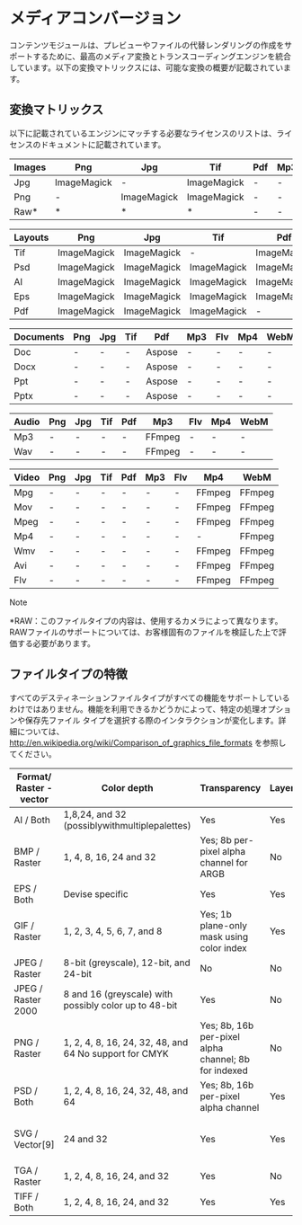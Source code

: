 # メディアコンバージョン

コンテンツモジュールは、プレビューやファイルの代替レンダリングの作成をサポートするために、最高のメディア変換とトランスコーディングエンジンを統合しています。以下の変換マトリックスには、可能な変換の概要が記載されています。

## 変換マトリックス

以下に記載されているエンジンにマッチする必要なライセンスのリストは、ライセンスのドキュメントに記載されています。

| Images 	| Png 	| Jpg 	| Tif 	| Pdf 	| Mp3 	| Flv 	| Mp4 	| WebM 	|
|-	|-	|-	|-	|-	|-	|-	|-	|-	|
| Jpg 	| ImageMagick 	| - 	| ImageMagick 	| - 	| - 	| - 	| - 	| - 	|
| Png 	| - 	| ImageMagick 	| ImageMagick 	| - 	| - 	| - 	| - 	| - 	|
| Raw* 	| * 	| * 	| * 	| - 	| - 	| - 	| - 	| - 	|

| Layouts 	| Png 	| Jpg 	| Tif 	| Pdf 	| Mp3 	| Flv 	| Mp4 	| WebM 	|
|-	|-	|-	|-	|-	|-	|-	|-	|-	|
| Tif 	| ImageMagick 	| ImageMagick 	| - 	| ImageMagick 	| - 	| - 	| - 	| - 	|
| Psd 	| ImageMagick 	| ImageMagick 	| ImageMagick 	| ImageMagick 	| - 	| - 	| - 	| - 	|
| AI 	| ImageMagick 	| ImageMagick 	| ImageMagick 	| ImageMagick 	| - 	| - 	| - 	| - 	|
| Eps 	| ImageMagick 	| ImageMagick 	| ImageMagick 	| ImageMagick 	| - 	| - 	| - 	| - 	|
| Pdf 	| ImageMagick 	| ImageMagick 	| ImageMagick 	| - 	| - 	| - 	| - 	| - 	|

| Documents 	| Png 	| Jpg 	| Tif 	| Pdf 	| Mp3 	| Flv 	| Mp4 	| WebM 	|
|-	|-	|-	|-	|-	|-	|-	|-	|-	|
| Doc 	| - 	| - 	| - 	| Aspose 	| - 	| - 	| - 	| - 	|
| Docx 	| - 	| - 	| - 	| Aspose 	| - 	| - 	| - 	| - 	|
| Ppt 	| - 	| - 	| - 	| Aspose 	| - 	| - 	| - 	| - 	|
| Pptx 	| - 	| - 	| - 	| Aspose 	| - 	| - 	| - 	| - 	|

| Audio 	| Png 	| Jpg 	| Tif 	| Pdf 	| Mp3 	| Flv 	| Mp4 	| WebM 	|
|-	|-	|-	|-	|-	|-	|-	|-	|-	|
| Mp3 	| - 	| - 	| - 	| - 	| FFmpeg 	| - 	| - 	| - 	|
| Wav 	| - 	| - 	| - 	| - 	| FFmpeg 	| - 	| - 	| - 	|

| Video 	| Png 	| Jpg 	| Tif 	| Pdf 	| Mp3 	| Flv 	| Mp4 	| WebM 	|
|-	|-	|-	|-	|-	|-	|-	|-	|-	|
| Mpg 	| - 	| - 	| - 	| - 	| - 	| - 	| FFmpeg 	| FFmpeg 	|
| Mov 	| - 	| - 	| - 	| - 	| - 	| - 	| FFmpeg 	| FFmpeg 	|
| Mpeg 	| - 	| - 	| - 	| - 	| - 	| - 	| FFmpeg 	| FFmpeg 	|
| Mp4 	| - 	| - 	| - 	| - 	| - 	| - 	| - 	| FFmpeg 	|
| Wmv 	| - 	| - 	| - 	| - 	| - 	| - 	| FFmpeg 	| FFmpeg 	|
| Avi 	| - 	| - 	| - 	| - 	| - 	| - 	| FFmpeg 	| FFmpeg 	|
| Flv 	| - 	| - 	| - 	| - 	| - 	| - 	| FFmpeg 	| FFmpeg 	|

> [!Note]
> *RAW：このファイルタイプの内容は、使用するカメラによって異なります。RAWファイルのサポートについては、お客様固有のファイルを検証した上で評価する必要があります。

## ファイルタイプの特徴

すべてのデスティネーションファイルタイプがすべての機能をサポートしているわけではありません。機能を利用できるかどうかによって、特定の処理オプションや保存先ファイル タイプを選択する際のインタラクションが変化します。詳細については、http://en.wikipedia.org/wiki/Comparison_of_graphics_file_formats を参照してください。

| Format/ Raster - vector 	| Color depth 	| Transparency 	| Layers 	| Multi-page 	| Metadata 	|
|-	|-	|-	|-	|-	|-	|
| AI / Both 	| 1,8,24, and 32 (possiblywithmultiplepalettes) 	| Yes 	| Yes 	| No 	| Yes 	|
| BMP / Raster 	| 1, 4, 8, 16, 24 and 32 	| Yes; 8b per-pixel alpha channel for ARGB 	| No 	| No 	| Yes 	|
| EPS / Both 	| Devise specific 	| Yes 	| Yes 	| Yes 	| Yes 	|
| GIF / Raster 	| 1, 2, 3, 4, 5, 6, 7, and 8 	| Yes; 1b plane-only mask using color index 	| Yes 	| Yes 	| Yes 	|
| JPEG / Raster 	| 8-bit (greyscale), 12-bit, and 24-bit 	| No 	| No 	| No 	| Yes 	|
| JPEG / Raster 2000 	| 8 and 16 (greyscale) with possibly color up to 48-bit 	| Yes 	| No 	| No 	| Yes 	|
| PNG / Raster 	| 1, 2, 4, 8, 16, 24, 32, 48, and 64 No support for CMYK 	| Yes; 8b, 16b per-pixel alpha channel; 8b for indexed 	| No 	| No 	| Yes 	|
| PSD / Both 	| 1, 2, 4, 8, 16, 24, 32, 48, and 64 	| Yes; 8b, 16b per-pixel alpha channel 	| Yes 	| No 	| Yes 	|
| SVG / Vector[9] 	| 24 and 32 	| Yes 	| Yes 	| Yes (1.2 draft)[10] 	| Yes 	|
| TGA / Raster 	| 1, 2, 4, 8, 16, 24, and 32 	| Yes 	| No 	| No 	|  	|
| TIFF / Both 	| 1, 2, 4, 8, 16, 24, and 32 	| Yes 	| Yes 	| Yes 	| Yes 	|